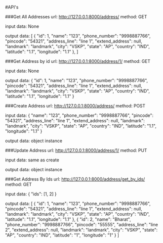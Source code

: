 #API's

###Get All Addresses
url: http://127.0.0.1:8000/address/
method: GET

input data: None

output data:
[
    {
        "id": 1,
        "name": "123",
        "phone_number": "9998887766",
        "pincode": "54321",
        "address_line": "line 1",
        "extend_address": null,
        "landmark": "landmark",
        "city": "VSKP",
        "state": "AP",
        "country": "IND",
        "latitude": "1.1",
        "longitude": "1.1"
    },
]


###Get Address by id
url: http://127.0.0.1:8000/address/1/
method: GET

input data: None

output data:
{
    "id": 1,
    "name": "123",
    "phone_number": "9998887766",
    "pincode": "54321",
    "address_line": "line 1",
    "extend_address": null,
    "landmark": "landmark",
    "city": "VSKP",
    "state": "AP",
    "country": "IND",
    "latitude": "1.1",
    "longitude": "1.1"
}


###Create Address
url: http://127.0.0.1:8000/address/
method: POST

input data:
{
    "name": "123",
    "phone_number": "9998887766",
    "pincode": "54321",
    "address_line": "line 1",
    "extend_address": null,
    "landmark": "landmark",
    "city": "VSKP",
    "state": "AP",
    "country": "IND",
    "latitude": "1.1",
    "longitude": "1.1"
}

output data: object instance


###Update Address
url: http://127.0.0.1:8000/address/1/
method: PUT

input data: same as create

output data: object instance


###Get Address By Ids
url: http://127.0.0.1:8000/address/get_by_ids/
method: GET

input data:
{
    "ids": [1, 2]
}

output data:
[
    {
        "id": 1,
        "name": "123",
        "phone_number": "9998887766",
        "pincode": "54321",
        "address_line": "line 1",
        "extend_address": null,
        "landmark": "landmark",
        "city": "VSKP",
        "state": "AP",
        "country": "IND",
        "latitude": "1.1",
        "longitude": "1.1"
    },
    {
        "id": 2,
        "name": "Bharat",
        "phone_number": "9998887766",
        "pincode": "55555",
        "address_line": "line 2",
        "extend_address": null,
        "landmark": "landmark",
        "city": "VSKP",
        "state": "AP",
        "country": "IND",
        "latitude": "1",
        "longitude": "1"
    }
]

